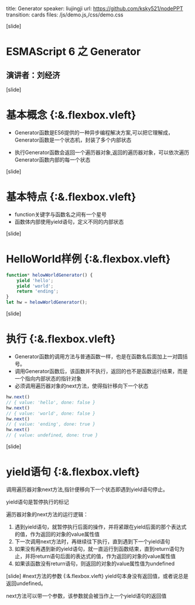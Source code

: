 title: Generator
speaker: liujingji
url: https://github.com/ksky521/nodePPT
transition: cards
files: /js/demo.js,/css/demo.css

[slide]

# ESMAScript 6 之 Generator
## 演讲者：刘经济



[slide]

# 基本概念 {:&.flexbox.vleft}
* Generator函数是ES6提供的一种异步编程解决方案,可以把它理解成，Generator函数是一个状态机，封装了多个内部状态

* 执行Generator函数会返回一个遍历器对象,返回的遍历器对象，可以依次遍历Generator函数内部的每一个状态




[slide]
# 基本特点 {:&.flexbox.vleft}
+ function关键字与函数名之间有一个星号
+ 函数体内部使用yield语句，定义不同的内部状态




[slide]
# HelloWorld样例 {:&.flexbox.vleft}
```javascript
function* helowWorldGenerator() {
	yield 'hello';
	yield 'world';
	return 'ending';
}
let hw = helowWorldGenerator();
```

[slide]
# 执行 {:&.flexbox.vleft}
- Generator函数的调用方法与普通函数一样，也是在函数名后面加上一对圆括号。
- 调用Generator函数后，该函数并不执行，返回的也不是函数运行结果，而是一个指向内部状态的指针对象
- 必须调用遍历器对象的next方法，使得指针移向下一个状态

```javascript
hw.next()
// { value: 'hello', done: false }
hw.next()
// { value: 'world', done: false }
hw.next()
// { value: 'ending', done: true }
hw.next()
// { value: undefined, done: true }
```




[slide]
# yield语句 {:&.flexbox.vleft}
调用遍历器对象next方法,指针便移向下一个状态即遇到yield语句停止。

yield语句是暂停执行的标记

遍历器对象的next方法的运行逻辑：
1. 遇到yield语句，就暂停执行后面的操作，并将紧跟在yield后面的那个表达式的值，作为返回的对象的value属性值
2. 下一次调用next方法时，再继续往下执行，直到遇到下一个yield语句
3. 如果没有再遇到新的yield语句，就一直运行到函数结束，直到return语句为止，并将return语句后面的表达式的值，作为返回的对象的value属性值
4. 如果该函数没有return语句，则返回的对象的value属性值为undefined





[slide]
#next方法的参数 {:&.flexbox.vleft}
yield句本身没有返回值，或者说总是返回undefined。

next方法可以带一个参数，该参数就会被当作上一个yield语句的返回值